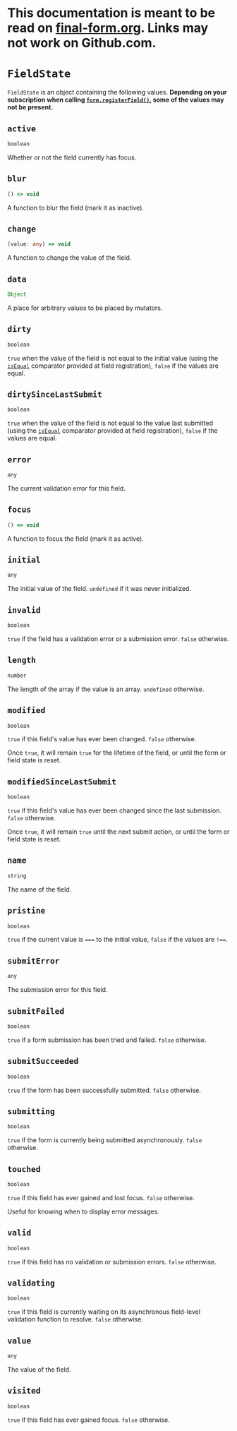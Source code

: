 # This documentation is meant to be read on [final-form.org](https://final-form.org/docs/final-form/types/FieldState). Links may not work on Github.com.

# `FieldState`

`FieldState` is an object containing the following values. **Depending on your subscription when calling [`form.registerField()`](FormApi#registerfield), some of the values may not be present.**

## `active`

```ts
boolean
```

Whether or not the field currently has focus.

## `blur`

```ts
() => void
```

A function to blur the field (mark it as inactive).

## `change`

```ts
(value: any) => void
```

A function to change the value of the field.

## `data`

```ts
Object
```

A place for arbitrary values to be placed by mutators.

## `dirty`

```ts
boolean
```

`true` when the value of the field is not equal to the initial value (using the [`isEqual`](FieldConfig#isequal) comparator provided at field registration), `false` if the values are equal.

## `dirtySinceLastSubmit`

```ts
boolean
```

`true` when the value of the field is not equal to the value last submitted (using the [`isEqual`](FieldConfig#isequal) comparator provided at field registration), `false` if the values are equal.

## `error`

```ts
any
```

The current validation error for this field.

## `focus`

```ts
() => void
```

A function to focus the field (mark it as active).

## `initial`

```ts
any
```

The initial value of the field. `undefined` if it was never initialized.

## `invalid`

```ts
boolean
```

`true` if the field has a validation error or a submission error. `false` otherwise.

## `length`

```ts
number
```

The length of the array if the value is an array. `undefined` otherwise.

## `modified`

```ts
boolean
```

`true` if this field's value has ever been changed. `false` otherwise.

Once `true`, it will remain `true` for the lifetime of the field, or until the form or field state is reset.

## `modifiedSinceLastSubmit`

```ts
boolean
```

`true` if this field's value has ever been changed since the last submission. `false` otherwise.

Once `true`, it will remain `true` until the next submit action, or until the form or field state is reset.

## `name`

```ts
string
```

The name of the field.

## `pristine`

```ts
boolean
```

`true` if the current value is `===` to the initial value, `false` if the values are `!==`.

## `submitError`

```ts
any
```

The submission error for this field.

## `submitFailed`

```ts
boolean
```

`true` if a form submission has been tried and failed. `false` otherwise.

## `submitSucceeded`

```ts
boolean
```

`true` if the form has been successfully submitted. `false` otherwise.

## `submitting`

```ts
boolean
```

`true` if the form is currently being submitted asynchronously. `false` otherwise.

## `touched`

```ts
boolean
```

`true` if this field has ever gained and lost focus. `false` otherwise.

Useful for knowing when to display error messages.

## `valid`

```ts
boolean
```

`true` if this field has no validation or submission errors. `false` otherwise.

## `validating`

```ts
boolean
```

`true` if this field is currently waiting on its asynchronous field-level validation function to resolve. `false` otherwise.

## `value`

```ts
any
```

The value of the field.

## `visited`

```ts
boolean
```

`true` if this field has ever gained focus. `false` otherwise.
